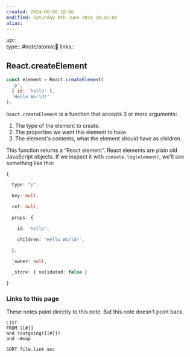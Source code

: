 ```yaml
---
created: 2024-06-08 18:16 
modified: Saturday 8th June 2024 18:16:00
alias: 
---
```

up::  
type:: #note/atomic🌳 
links::
## React.createElement
```js
const element = React.createElement(
  'p',
  { id: 'hello' },
  'Hello World!'
);
```

`React.createElement` is a function that accepts 3 or more arguments:

1. The type of the element to create.
2. The properties we want this element to have
3. The element's contents, what the element should have as children.
    

This function returns a “React element”. React elements are plain old JavaScript objects. If we inspect it with `console.log(element)`, we'll see something like this:

```ts
{

  type: "p",

  key: null,

  ref: null,

  props: {

    id: 'hello',

    children: 'Hello World!',

  },

  _owner: null,

  _store: { validated: false }

}
```


### Links to this page
These notes point directly to this note. But this note doesn't point back.
```dataview
LIST
FROM [[#]]
and !outgoing([[#]])
and -#map

SORT file.link asc
```



